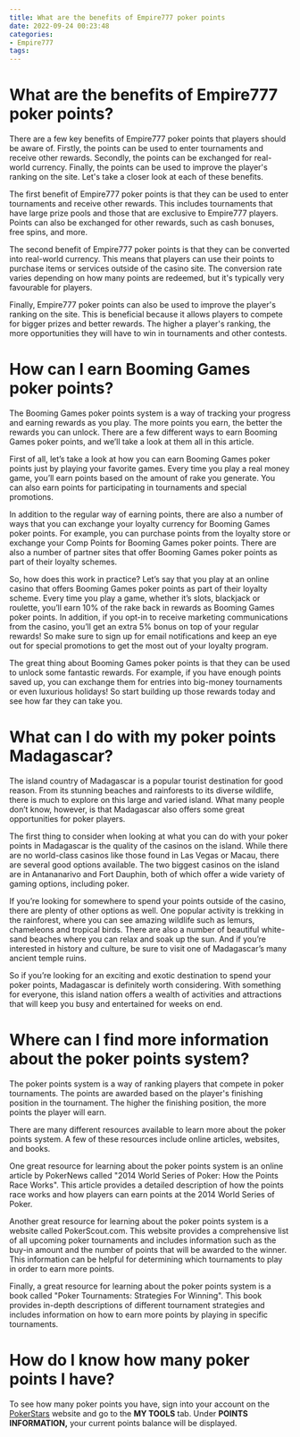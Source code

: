 ```yaml
---
title: What are the benefits of Empire777 poker points
date: 2022-09-24 00:23:48
categories:
- Empire777
tags:
---
```



#  What are the benefits of Empire777 poker points?

There are a few key benefits of Empire777 poker points that players should be aware of. Firstly, the points can be used to enter tournaments and receive other rewards. Secondly, the points can be exchanged for real-world currency. Finally, the points can be used to improve the player's ranking on the site. Let's take a closer look at each of these benefits.

The first benefit of Empire777 poker points is that they can be used to enter tournaments and receive other rewards. This includes tournaments that have large prize pools and those that are exclusive to Empire777 players. Points can also be exchanged for other rewards, such as cash bonuses, free spins, and more.

The second benefit of Empire777 poker points is that they can be converted into real-world currency. This means that players can use their points to purchase items or services outside of the casino site. The conversion rate varies depending on how many points are redeemed, but it's typically very favourable for players.

Finally, Empire777 poker points can also be used to improve the player's ranking on the site. This is beneficial because it allows players to compete for bigger prizes and better rewards. The higher a player's ranking, the more opportunities they will have to win in tournaments and other contests.

#  How can I earn Booming Games poker points?

The Booming Games poker points system is a way of tracking your progress and earning rewards as you play. The more points you earn, the better the rewards you can unlock. There are a few different ways to earn Booming Games poker points, and we’ll take a look at them all in this article.

First of all, let’s take a look at how you can earn Booming Games poker points just by playing your favorite games. Every time you play a real money game, you’ll earn points based on the amount of rake you generate. You can also earn points for participating in tournaments and special promotions.

In addition to the regular way of earning points, there are also a number of ways that you can exchange your loyalty currency for Booming Games poker points. For example, you can purchase points from the loyalty store or exchange your Comp Points for Booming Games poker points. There are also a number of partner sites that offer Booming Games poker points as part of their loyalty schemes.

So, how does this work in practice? Let’s say that you play at an online casino that offers Booming Games poker points as part of their loyalty scheme. Every time you play a game, whether it’s slots, blackjack or roulette, you’ll earn 10% of the rake back in rewards as Booming Games poker points. In addition, if you opt-in to receive marketing communications from the casino, you’ll get an extra 5% bonus on top of your regular rewards! So make sure to sign up for email notifications and keep an eye out for special promotions to get the most out of your loyalty program.

The great thing about Booming Games poker points is that they can be used to unlock some fantastic rewards. For example, if you have enough points saved up, you can exchange them for entries into big-money tournaments or even luxurious holidays! So start building up those rewards today and see how far they can take you.

#  What can I do with my poker points Madagascar?

The island country of Madagascar is a popular tourist destination for good reason. From its stunning beaches and rainforests to its diverse wildlife, there is much to explore on this large and varied island. What many people don’t know, however, is that Madagascar also offers some great opportunities for poker players.

The first thing to consider when looking at what you can do with your poker points in Madagascar is the quality of the casinos on the island. While there are no world-class casinos like those found in Las Vegas or Macau, there are several good options available. The two biggest casinos on the island are in Antananarivo and Fort Dauphin, both of which offer a wide variety of gaming options, including poker.

If you’re looking for somewhere to spend your points outside of the casino, there are plenty of other options as well. One popular activity is trekking in the rainforest, where you can see amazing wildlife such as lemurs, chameleons and tropical birds. There are also a number of beautiful white-sand beaches where you can relax and soak up the sun. And if you’re interested in history and culture, be sure to visit one of Madagascar’s many ancient temple ruins.

So if you’re looking for an exciting and exotic destination to spend your poker points, Madagascar is definitely worth considering. With something for everyone, this island nation offers a wealth of activities and attractions that will keep you busy and entertained for weeks on end.

#  Where can I find more information about the poker points system?

The poker points system is a way of ranking players that compete in poker tournaments. The points are awarded based on the player's finishing position in the tournament. The higher the finishing position, the more points the player will earn.

There are many different resources available to learn more about the poker points system. A few of these resources include online articles, websites, and books.

One great resource for learning about the poker points system is an online article by PokerNews called "2014 World Series of Poker: How the Points Race Works". This article provides a detailed description of how the points race works and how players can earn points at the 2014 World Series of Poker.

Another great resource for learning about the poker points system is a website called PokerScout.com. This website provides a comprehensive list of all upcoming poker tournaments and includes information such as the buy-in amount and the number of points that will be awarded to the winner. This information can be helpful for determining which tournaments to play in order to earn more points.

Finally, a great resource for learning about the poker points system is a book called "Poker Tournaments: Strategies For Winning". This book provides in-depth descriptions of different tournament strategies and includes information on how to earn more points by playing in specific tournaments.

#  How do I know how many poker points I have?

To see how many poker points you have, sign into your account on the [PokerStars](https://www.pokerstars.com/) website and go to the **MY TOOLS** tab. Under **POINTS INFORMATION,** your current points balance will be displayed.